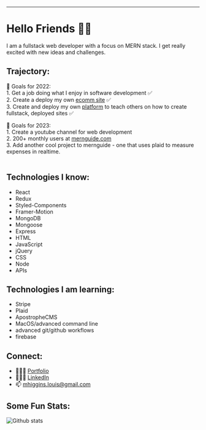 ---
# Hello Friends 👋🏻

I am a fullstack web developer with a focus on MERN stack. I get really excited with new ideas and challenges. 

## Trajectory: 
 🏅  Goals for 2022: <br />
      1. Get a job doing what I enjoy in software development ✅ <br />
      2. Create a deploy my own [ecomm site](https://www.gallacticcat.com/) ✅ <br />
      3. Create and deploy my own [platform](https://www.codewithfriends.co) to teach others on how to create fullstack, deployed sites ✅ <br />
      
  🏅  Goals for 2023: <br />
      1. Create a youtube channel for web development <br />
      2. 200+ monthly users at [mernguide.com](https://www.codewithfriends.co) <br />
      3. Add another cool project to mernguide - one that uses plaid to measure expenses in realtime. <br />
      <br />

## Technologies I know:
 - React
 - Redux 
 - Styled-Components 
 - Framer-Motion
 - MongoDB
 - Mongoose
 - Express
 - HTML
 - JavaScript 
 - jQuery
 - CSS
 - Node
 - APIs
 
## Technologies I am learning: 
 - Stripe
 - Plaid 
 - ApostropheCMS
 - MacOS/advanced command line 
 - advanced git/github workflows
 - firebase
 
## Connect: 
 - 👨🏼‍💻 [Portfolio](https://www.matthigginsdev.com) 
 - 🙎🏼‍♂️ [LinkedIn](https://www.linkedin.com/in/mhiggie/)
 - 📫  mhiggins.louis@gmail.com


## Some Fun Stats: 
![Github stats](https://github-readme-stats.vercel.app/api?username=matthewhiggins415)
